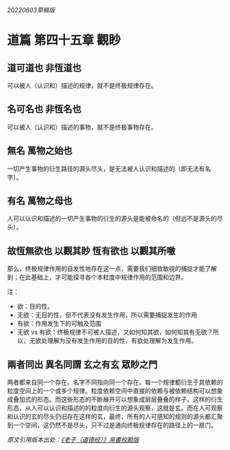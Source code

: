 *20220603草稿版*

# 道篇 第四十五章 觀眇

## 道可道也 非恆道也

可以被人（认识和）描述的规律，就不是终极规律存在。

## 名可名也 非恆名也

可以被人（认识和）描述的事物，就不是终极事物存在。

## 無名 萬物之始也

一切产生事物的衍生路径的源头尽头，是无法被人认识和描述的（即无法有名字）。

## 有名 萬物之母也

人可以认识和描述的一切产生事物的衍生的源头是能被命名的（但远不是源头的尽头）。

## 故恆無欲也 以觀其眇 恆有欲也 以觀其所噭

那么，终极规律作用的自发性地存在这一点，需要我们细致敏锐的捕捉才能了解到；在此基础上，才可能探寻各个本粒度中规律作用的范围和边界。

注：

* 欲：目的性。
* 无欲：无目的性，但不代表没有发生作用，所以需要捕捉发生的作用
* 有欲：作用发生下的可触及范围
* 无欲 vs 有欲：终极规律不可被人描述，又如何知其欲，如何知其有无欲？所以，无欲处理解为没有发生作用的目的性，有欲处理解为发生作用。

## 兩者同出 異名同謂 玄之有玄 眾眇之門

两者都来自同一个存在。名字不同指向同一个存在。每一个规律都衍生于其依赖的粒度空间上的一个或多个规律。粒度依赖空间中直接的依赖与被依赖结构可以想象成叠加式的形态。而这些形态的不断展开可以想象成层层叠叠的样子。这样的衍生形态，从人可以认识和描述的的粒度向衍生的源头观察，这就是玄。而在人可观察和认识的玄的尽头仍旧存在这样的玄，最终，所有的人可感知的规则的源头都汇聚到一个空间，这仍然不是尽头，只不过是通向终极规律存在的路径上的一扇门。

*原文引用版本出处：[《老子（道德经）》帛書校勘版](https://zh.wikisource.org/zh-hans/%E8%80%81%E5%AD%90_(%E5%B8%9B%E6%9B%B8%E6%A0%A1%E5%8B%98%E7%89%88)#%E7%AC%AC%E5%9B%9B%E5%8D%81%E4%BA%94%E7%AB%A0_%E8%A7%80%E7%9C%87)*
